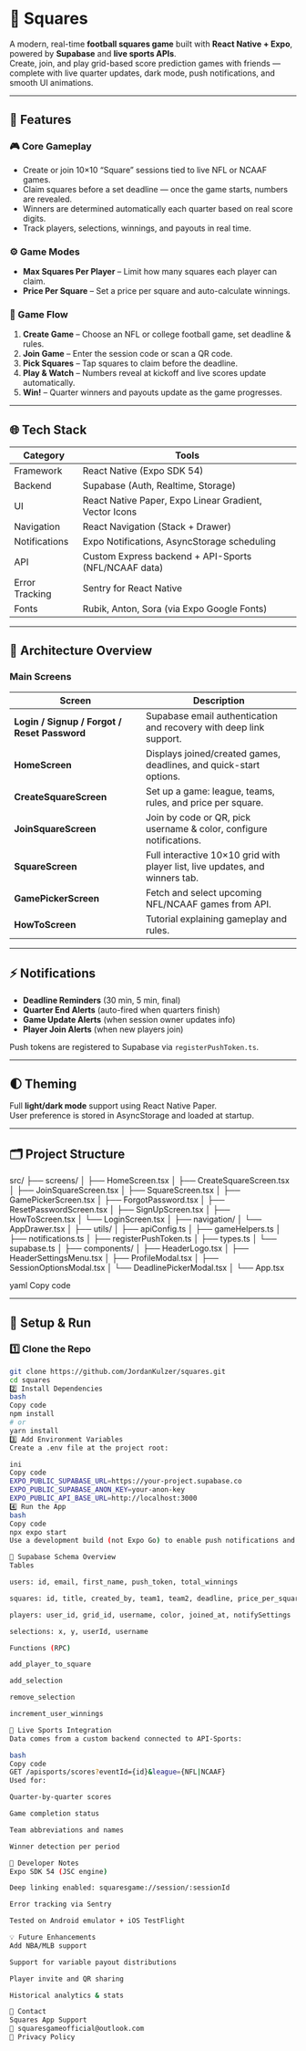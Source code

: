 # 🏈 Squares

A modern, real-time **football squares game** built with **React Native + Expo**, powered by **Supabase** and **live sports APIs**.  
Create, join, and play grid-based score prediction games with friends — complete with live quarter updates, dark mode, push notifications, and smooth UI animations.

---

## 📱 Features

### 🎮 Core Gameplay
- Create or join 10×10 “Square” sessions tied to live NFL or NCAAF games.
- Claim squares before a set deadline — once the game starts, numbers are revealed.
- Winners are determined automatically each quarter based on real score digits.
- Track players, selections, winnings, and payouts in real time.

### ⚙️ Game Modes
- **Max Squares Per Player** – Limit how many squares each player can claim.  
- **Price Per Square** – Set a price per square and auto-calculate winnings.

### 🧾 Game Flow
1. **Create Game** – Choose an NFL or college football game, set deadline & rules.  
2. **Join Game** – Enter the session code or scan a QR code.  
3. **Pick Squares** – Tap squares to claim before the deadline.  
4. **Play & Watch** – Numbers reveal at kickoff and live scores update automatically.  
5. **Win!** – Quarter winners and payouts update as the game progresses.

---

## 🌐 Tech Stack

| Category | Tools |
|-----------|-------|
| Framework | React Native (Expo SDK 54) |
| Backend | Supabase (Auth, Realtime, Storage) |
| UI | React Native Paper, Expo Linear Gradient, Vector Icons |
| Navigation | React Navigation (Stack + Drawer) |
| Notifications | Expo Notifications, AsyncStorage scheduling |
| API | Custom Express backend + API-Sports (NFL/NCAAF data) |
| Error Tracking | Sentry for React Native |
| Fonts | Rubik, Anton, Sora (via Expo Google Fonts) |

---

## 🧩 Architecture Overview

### Main Screens
| Screen | Description |
|--------|-------------|
| **Login / Signup / Forgot / Reset Password** | Supabase email authentication and recovery with deep link support. |
| **HomeScreen** | Displays joined/created games, deadlines, and quick-start options. |
| **CreateSquareScreen** | Set up a game: league, teams, rules, and price per square. |
| **JoinSquareScreen** | Join by code or QR, pick username & color, configure notifications. |
| **SquareScreen** | Full interactive 10×10 grid with player list, live updates, and winners tab. |
| **GamePickerScreen** | Fetch and select upcoming NFL/NCAAF games from API. |
| **HowToScreen** | Tutorial explaining gameplay and rules. |

---

## ⚡ Notifications

- **Deadline Reminders** (30 min, 5 min, final)
- **Quarter End Alerts** (auto-fired when quarters finish)
- **Game Update Alerts** (when session owner updates info)
- **Player Join Alerts** (when new players join)

Push tokens are registered to Supabase via `registerPushToken.ts`.

---

## 🌓 Theming

Full **light/dark mode** support using React Native Paper.  
User preference is stored in AsyncStorage and loaded at startup.

---

## 🗂️ Project Structure

src/
├── screens/
│ ├── HomeScreen.tsx
│ ├── CreateSquareScreen.tsx
│ ├── JoinSquareScreen.tsx
│ ├── SquareScreen.tsx
│ ├── GamePickerScreen.tsx
│ ├── ForgotPassword.tsx
│ ├── ResetPasswordScreen.tsx
│ ├── SignUpScreen.tsx
│ ├── HowToScreen.tsx
│ └── LoginScreen.tsx
│
├── navigation/
│ └── AppDrawer.tsx
│
├── utils/
│ ├── apiConfig.ts
│ ├── gameHelpers.ts
│ ├── notifications.ts
│ ├── registerPushToken.ts
│ ├── types.ts
│ └── supabase.ts
│
├── components/
│ ├── HeaderLogo.tsx
│ ├── HeaderSettingsMenu.tsx
│ ├── ProfileModal.tsx
│ ├── SessionOptionsModal.tsx
│ └── DeadlinePickerModal.tsx
│
└── App.tsx

yaml
Copy code

---

## 🚀 Setup & Run

### 1️⃣ Clone the Repo
```bash
git clone https://github.com/JordanKulzer/squares.git
cd squares
2️⃣ Install Dependencies
bash
Copy code
npm install
# or
yarn install
3️⃣ Add Environment Variables
Create a .env file at the project root:

ini
Copy code
EXPO_PUBLIC_SUPABASE_URL=https://your-project.supabase.co
EXPO_PUBLIC_SUPABASE_ANON_KEY=your-anon-key
EXPO_PUBLIC_API_BASE_URL=http://localhost:3000
4️⃣ Run the App
bash
Copy code
npx expo start
Use a development build (not Expo Go) to enable push notifications and native modules.

🧠 Supabase Schema Overview
Tables

users: id, email, first_name, push_token, total_winnings

squares: id, title, created_by, team1, team2, deadline, price_per_square, players[], selections[], x_axis[], y_axis[], quarter_scores[]

players: user_id, grid_id, username, color, joined_at, notifySettings

selections: x, y, userId, username

Functions (RPC)

add_player_to_square

add_selection

remove_selection

increment_user_winnings

🏈 Live Sports Integration
Data comes from a custom backend connected to API-Sports:

bash
Copy code
GET /apisports/scores?eventId={id}&league={NFL|NCAAF}
Used for:

Quarter-by-quarter scores

Game completion status

Team abbreviations and names

Winner detection per period

🧰 Developer Notes
Expo SDK 54 (JSC engine)

Deep linking enabled: squaresgame://session/:sessionId

Error tracking via Sentry

Tested on Android emulator + iOS TestFlight

💡 Future Enhancements
Add NBA/MLB support

Support for variable payout distributions

Player invite and QR sharing

Historical analytics & stats

📧 Contact
Squares App Support
📩 squaresgameofficial@outlook.com
🔗 Privacy Policy
